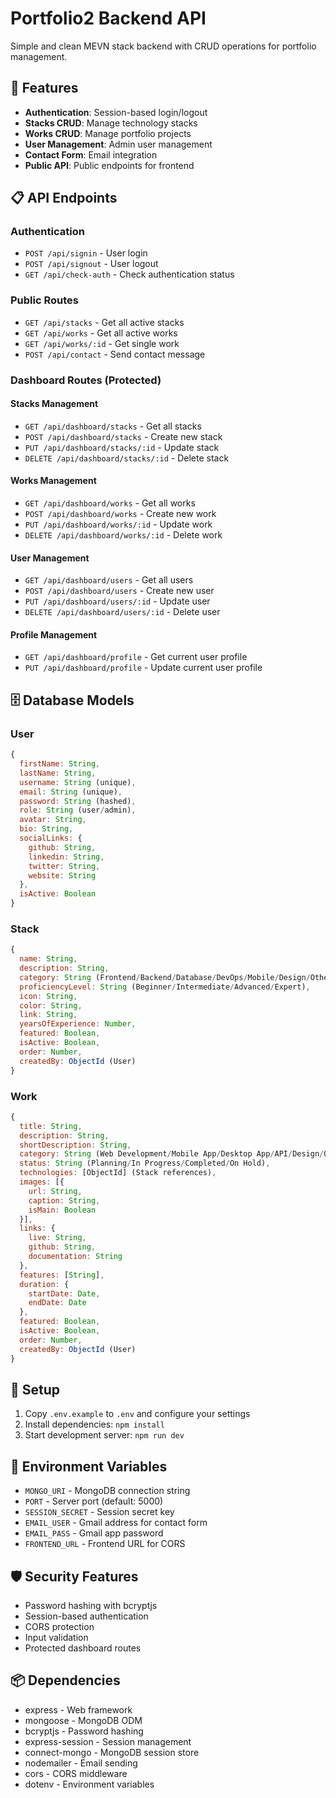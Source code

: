 # Portfolio2 Backend API

Simple and clean MEVN stack backend with CRUD operations for portfolio management.

## 🚀 Features

- **Authentication**: Session-based login/logout
- **Stacks CRUD**: Manage technology stacks
- **Works CRUD**: Manage portfolio projects  
- **User Management**: Admin user management
- **Contact Form**: Email integration
- **Public API**: Public endpoints for frontend

## 📋 API Endpoints

### Authentication
- `POST /api/signin` - User login
- `POST /api/signout` - User logout
- `GET /api/check-auth` - Check authentication status

### Public Routes
- `GET /api/stacks` - Get all active stacks
- `GET /api/works` - Get all active works
- `GET /api/works/:id` - Get single work
- `POST /api/contact` - Send contact message

### Dashboard Routes (Protected)

#### Stacks Management
- `GET /api/dashboard/stacks` - Get all stacks
- `POST /api/dashboard/stacks` - Create new stack
- `PUT /api/dashboard/stacks/:id` - Update stack
- `DELETE /api/dashboard/stacks/:id` - Delete stack

#### Works Management
- `GET /api/dashboard/works` - Get all works
- `POST /api/dashboard/works` - Create new work
- `PUT /api/dashboard/works/:id` - Update work
- `DELETE /api/dashboard/works/:id` - Delete work

#### User Management
- `GET /api/dashboard/users` - Get all users
- `POST /api/dashboard/users` - Create new user
- `PUT /api/dashboard/users/:id` - Update user
- `DELETE /api/dashboard/users/:id` - Delete user

#### Profile Management
- `GET /api/dashboard/profile` - Get current user profile
- `PUT /api/dashboard/profile` - Update current user profile

## 🗄️ Database Models

### User
```javascript
{
  firstName: String,
  lastName: String,
  username: String (unique),
  email: String (unique),
  password: String (hashed),
  role: String (user/admin),
  avatar: String,
  bio: String,
  socialLinks: {
    github: String,
    linkedin: String,
    twitter: String,
    website: String
  },
  isActive: Boolean
}
```

### Stack
```javascript
{
  name: String,
  description: String,
  category: String (Frontend/Backend/Database/DevOps/Mobile/Design/Other),
  proficiencyLevel: String (Beginner/Intermediate/Advanced/Expert),
  icon: String,
  color: String,
  link: String,
  yearsOfExperience: Number,
  featured: Boolean,
  isActive: Boolean,
  order: Number,
  createdBy: ObjectId (User)
}
```

### Work
```javascript
{
  title: String,
  description: String,
  shortDescription: String,
  category: String (Web Development/Mobile App/Desktop App/API/Design/Other),
  status: String (Planning/In Progress/Completed/On Hold),
  technologies: [ObjectId] (Stack references),
  images: [{
    url: String,
    caption: String,
    isMain: Boolean
  }],
  links: {
    live: String,
    github: String,
    documentation: String
  },
  features: [String],
  duration: {
    startDate: Date,
    endDate: Date
  },
  featured: Boolean,
  isActive: Boolean,
  order: Number,
  createdBy: ObjectId (User)
}
```

## 🔧 Setup

1. Copy `.env.example` to `.env` and configure your settings
2. Install dependencies: `npm install`
3. Start development server: `npm run dev`

## 📝 Environment Variables

- `MONGO_URI` - MongoDB connection string
- `PORT` - Server port (default: 5000)
- `SESSION_SECRET` - Session secret key
- `EMAIL_USER` - Gmail address for contact form
- `EMAIL_PASS` - Gmail app password
- `FRONTEND_URL` - Frontend URL for CORS

## 🛡️ Security Features

- Password hashing with bcryptjs
- Session-based authentication
- CORS protection
- Input validation
- Protected dashboard routes

## 📦 Dependencies

- express - Web framework
- mongoose - MongoDB ODM
- bcryptjs - Password hashing
- express-session - Session management
- connect-mongo - MongoDB session store
- nodemailer - Email sending
- cors - CORS middleware
- dotenv - Environment variables
